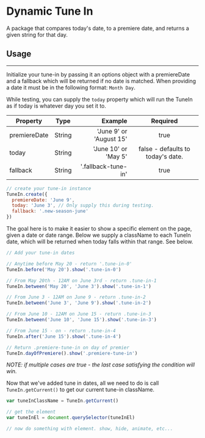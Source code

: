 # Dynamic Tune In

A package that compares today's date, to a premiere date, and returns a given string for that day.

## Usage

---

Initialize your tune-in by passing it an options object with a premiereDate and a fallback which will be returned if no date is matched. When providing a date it must be in the following format: `Month Day`.

While testing, you can supply the `today` property which will run the TuneIn as if today is whatever day you set it to.

| Property     |  Type  |                 Example |             Required              |
| ------------ | :----: | ----------------------: | :-------------------------------: |
| premiereDate | String | 'June 9' or 'August 15' |               true                |
| today        | String |    'June 10' or 'May 5' | false - defaults to today's date. |
| fallback     | String |     '.fallback-tune-in' |               true                |

```javascript
// create your tune-in instance
TuneIn.create({
  premiereDate: 'June 9',
  today: 'June 3', // Only supply this during testing.
  fallback: '.new-season-june'
})
```

The goal here is to make it easier to show a specific element on the page, given a date or date range. Below we supply a className to each TuneIn date, which will be returned when today falls within that range. See below.

```javascript
// Add your tune-in dates

// Anytime before May 20 - return '.tune-in-0'
TuneIn.before('May 20').show('.tune-in-0')

// From May 20th - 12AM on June 3rd - return .tune-in-1
TuneIn.between('May 20', 'June 3').show('.tune-in-1')

// From June 3 - 12AM on June 9 - return .tune-in-2
TuneIn.between('June 3', 'June 9').show('.tune-in-2')

// From June 10 - 12AM on June 15 - return .tune-in-3
TuneIn.between('June 10', 'June 15').show('.tune-in-3')

// From June 15 - on - return .tune-in-4
TuneIn.after('June 15').show('.tune-in-4')

// Return .premiere-tune-in on day of premier
TuneIn.dayOfPremiere().show('.premiere-tune-in')
```

_NOTE: if multiple cases are true - the last case satisfying the condition will win._

Now that we've added tune in dates, all we need to do is call `TuneIn.getCurrent()` to get our current tune-in className.

```javascript
var tuneInClassName = TuneIn.getCurrent()

// get the element
var tuneInEl = document.querySelector(tuneInEl)

// now do something with element. show, hide, animate, etc...
```
